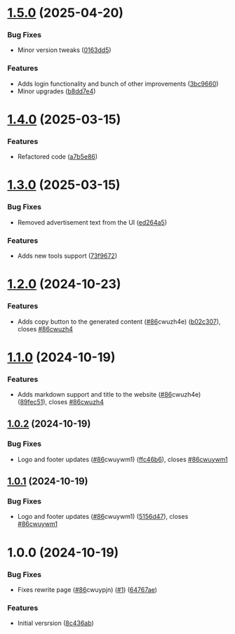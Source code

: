 # [1.5.0](https://github.com/sapieonic/llm-util-ui/compare/v1.4.0...v1.5.0) (2025-04-20)


### Bug Fixes

* Minor version tweaks ([0163dd5](https://github.com/sapieonic/llm-util-ui/commit/0163dd5221b5cfe82cf6eb8e64202a4df86f1826))


### Features

* Adds login functionality and bunch of other improvements ([3bc9660](https://github.com/sapieonic/llm-util-ui/commit/3bc96609d3d2d59cb392235999421bedad14a959))
* Minor upgrades ([b8dd7e4](https://github.com/sapieonic/llm-util-ui/commit/b8dd7e41f2c6af5ee9b3cf44b161be36bfe39be7))

# [1.4.0](https://github.com/sapieonic/llm-util-ui/compare/v1.3.0...v1.4.0) (2025-03-15)


### Features

* Refactored code ([a7b5e86](https://github.com/sapieonic/llm-util-ui/commit/a7b5e8661c0fa523edfdadabbbaa6b7128545862))

# [1.3.0](https://github.com/sapieonic/llm-util-ui/compare/v1.2.0...v1.3.0) (2025-03-15)


### Bug Fixes

* Removed advertisement text from the UI ([ed264a5](https://github.com/sapieonic/llm-util-ui/commit/ed264a5d16ce4d1e1e203b5c8c6b9b8fb6b568d6))


### Features

* Adds new tools support ([73f9672](https://github.com/sapieonic/llm-util-ui/commit/73f9672856bc1a97eacfcf97aec2fda757aaa9ae))

# [1.2.0](https://github.com/sapieonic/llm-util-ui/compare/v1.1.0...v1.2.0) (2024-10-23)


### Features

* Adds copy button to the generated content ([#86](https://github.com/sapieonic/llm-util-ui/issues/86)cwuzh4e) ([b02c307](https://github.com/sapieonic/llm-util-ui/commit/b02c307181520bc0555c294542c8d9948012c2c6)), closes [#86cwuzh4](https://github.com/sapieonic/llm-util-ui/issues/86cwuzh4)

# [1.1.0](https://github.com/sapieonic/llm-util-ui/compare/v1.0.2...v1.1.0) (2024-10-19)


### Features

* Adds markdown support and title to the website ([#86](https://github.com/sapieonic/llm-util-ui/issues/86)cwuzh4e) ([89fec51](https://github.com/sapieonic/llm-util-ui/commit/89fec51d9f2c4bebcd2b283a21c126683afb0108)), closes [#86cwuzh4](https://github.com/sapieonic/llm-util-ui/issues/86cwuzh4)

## [1.0.2](https://github.com/sapieonic/llm-util-ui/compare/v1.0.1...v1.0.2) (2024-10-19)


### Bug Fixes

* Logo and footer updates ([#86](https://github.com/sapieonic/llm-util-ui/issues/86)cwuywm1) ([ffc46b6](https://github.com/sapieonic/llm-util-ui/commit/ffc46b6b684be3dd466ff364290e2bbb0d7c3a6a)), closes [#86cwuywm1](https://github.com/sapieonic/llm-util-ui/issues/86cwuywm1)

## [1.0.1](https://github.com/sapieonic/llm-util-ui/compare/v1.0.0...v1.0.1) (2024-10-19)


### Bug Fixes

* Logo and footer updates ([#86](https://github.com/sapieonic/llm-util-ui/issues/86)cwuywm1) ([5156d47](https://github.com/sapieonic/llm-util-ui/commit/5156d476d3ba198d175b9d0b306cf000b3cc670a)), closes [#86cwuywm1](https://github.com/sapieonic/llm-util-ui/issues/86cwuywm1)

# 1.0.0 (2024-10-19)


### Bug Fixes

* Fixes rewrite page ([#86](https://github.com/sapieonic/llm-util-ui/issues/86)cwuypjn) ([#1](https://github.com/sapieonic/llm-util-ui/issues/1)) ([64767ae](https://github.com/sapieonic/llm-util-ui/commit/64767aeb70ccae2b2e202b63a02741cb2e01c274))


### Features

* Initial versrsion ([8c436ab](https://github.com/sapieonic/llm-util-ui/commit/8c436ab6f5dd35a82cbf4c24690f8f875a88ad0d))

